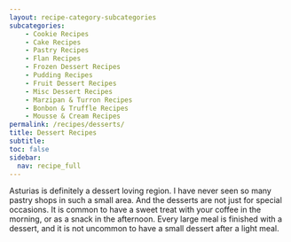 ```yaml
---
layout: recipe-category-subcategories
subcategories:
    - Cookie Recipes
    - Cake Recipes
    - Pastry Recipes
    - Flan Recipes
    - Frozen Dessert Recipes
    - Pudding Recipes
    - Fruit Dessert Recipes
    - Misc Dessert Recipes
    - Marzipan & Turron Recipes
    - Bonbon & Truffle Recipes
    - Mousse & Cream Recipes
permalink: /recipes/desserts/
title: Dessert Recipes
subtitle: 
toc: false
sidebar:
  nav: recipe_full
---
```

Asturias is definitely a dessert loving region. I have never seen so many pastry shops in such a small area. And the desserts are not just for special occasions. It is common to have a sweet treat with your coffee in the morning, or as a snack in the afternoon. Every large meal is finished with a dessert, and it is not uncommon to have a small dessert after a light meal.